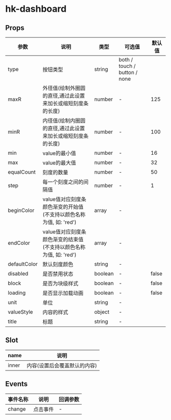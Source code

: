 # hk-dashboard

## Props

| 参数 | 说明 | 类型 | 可选值 | 默认值 |
|--- | --- | --- | --- | --- |
| type | 按钮类型 | string | both / touch / button / none
| maxR | 外径值(绘制外圈圆的直径,通过此设置来加长或缩短刻度条的长度) | number | - | 125 |
| minR | 内径值(绘制内圈圆的直径,通过此设置来加长或缩短刻度条的长度) | number | - | 100 |
| min | value的最小值 | number | - | 16 |
| max | value的最大值 | number | - | 32 |
| equalCount | 刻度的数量 | number | - | 50 |
| step | 每一个刻度之间的间隔值 | number | - | 1 |
| beginColor | value值对应刻度条颜色渐变的开始值(不支持以颜色名称为值, 如: 'red') | array | - |  |
| endColor | value值对应刻度条颜色渐变的结束值(不支持以颜色名称为值, 如: 'red') | array | - |  |
| defaultColor | 默认刻度颜色 | string | - |  |
| disabled | 是否禁用状态 | boolean |	- | false |
| block | 是否为块级样式 | boolean | - | false |
| loading | 是否显示加载动画 | boolean | - | false |
| unit | 单位 | string | - |  |
| valueStyle | 内容的样式 | object | - |  |
| title | 标题 | string | - |  |



## Slot
| name | 说明|
| --- | --- |
| inner | 内容(设置后会覆盖默认的内容) |

## Events
| 事件名称 | 说明 |	回调参数 |
|--- | --- | --- |
| change | 点击事件 | - |
